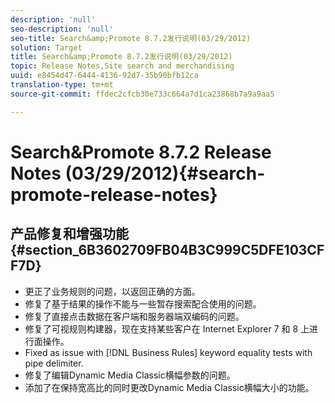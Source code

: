 ```yaml
---
description: 'null'
seo-description: 'null'
seo-title: Search&amp;Promote 8.7.2发行说明(03/29/2012)
solution: Target
title: Search&amp;Promote 8.7.2发行说明(03/29/2012)
topic: Release Notes,Site search and merchandising
uuid: e8454d47-6444-4136-92d7-35b90bfb12ca
translation-type: tm+mt
source-git-commit: ffdec2cfcb30e733c664a7d1ca23868b7a9a9aa5

---
```



# Search&amp;Promote 8.7.2 Release Notes (03/29/2012){#search-promote-release-notes}

## 产品修复和增强功能 {#section_6B3602709FB04B3C999C5DFE103CFF7D}

* 更正了业务规则的问题，以返回正确的方面。
* 修复了基于结果的操作不能与一些暂存搜索配合使用的问题。
* 修复了直接点击数据在客户端和服务器端双编码的问题。
* 修复了可视规则构建器，现在支持某些客户在 Internet Explorer 7 和 8 上进行面操作。
* Fixed as issue with [!DNL Business Rules] keyword equality tests with pipe delimiter.
* 修复了编辑Dynamic Media Classic横幅参数的问题。
* 添加了在保持宽高比的同时更改Dynamic Media Classic横幅大小的功能。

